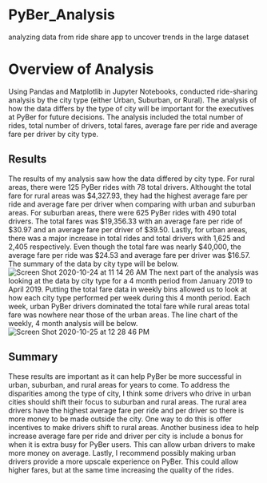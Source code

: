 # PyBer_Analysis
analyzing data from ride share app to uncover trends in the large dataset 
# Overview of Analysis
Using Pandas and Matplotlib in Jupyter Notebooks, conducted ride-sharing analysis by the city type (either Urban, Suburban, or Rural). The analysis of how the data differs by the type of city will be important for the executives at PyBer for future decisions. The analysis included the total number of rides, total number of drivers, total fares, average fare per ride and average fare per driver by city type. 
## Results
The results of my analysis saw how the data differed by city type. For rural areas, there were 125 PyBer rides with 78 total drivers. Althought the total fare for rural areas was $4,327.93, they had the highest average fare per ride and average fare per driver when comparing with urban and suburban areas. For suburban areas, there were 625 PyBer rides with 490 total drivers. The total fares was $19,356.33 with an average fare per ride of $30.97 and an average fare per driver of $39.50. Lastly, for urban areas, there was a major increase in total rides and total drivers with 1,625 and 2,405 respectively. Even though the total fare was nearly $40,000, the average fare per ride was $24.53 and average fare per driver was $16.57. The summary of the data by city type will be below. 
![Screen Shot 2020-10-24 at 11 14 26 AM](https://user-images.githubusercontent.com/68922663/97112917-6095eb80-16bd-11eb-801a-aed8cc40993c.png)
The next part of the analysis was looking at the data by city type for a 4 month period from January 2019 to April 2019. Putting the total fare data in weekly bins allowed us to look at how each city type performed per week during this 4 month period. Each week, urban PyBer drivers dominated the total fare while rural areas total fare was nowhere near those of the urban areas. The line chart of the weekly, 4 month analysis will be below. 
![Screen Shot 2020-10-25 at 12 28 46 PM](https://user-images.githubusercontent.com/68922663/97113081-6cce7880-16be-11eb-9cc0-f2f1f0663b55.png)
## Summary
These results are important as it can help PyBer be more successful in urban, suburban, and rural areas for years to come. To address the disparities among the type of city, I think some drivers who drive in urban cities should shift their focus to suburban and rural areas. The rural area drivers have the highest average fare per ride and per driver so there is more money to be made outside the city. One way to do this is offer incentives to make drivers shift to rural areas. Another business idea to help increase average fare per ride and driver per city is include a bonus for when it is extra busy for PyBer users. This can allow urban drivers to make more money on average. Lastly, I recommend possibly making urban drivers provide a more upscale experience on PyBer. This could allow higher fares, but at the same time increasing the quality of the rides. 
